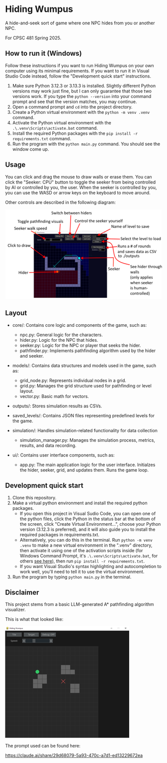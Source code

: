 # Hiding Wumpus

A hide-and-seek sort of game where one NPC hides from you or another NPC.

For CPSC 481 Spring 2025.

## How to run it (Windows)

Follow these instructions if you want to run Hiding Wumpus on your own computer using its minimal requirements. If you want to run it in Visual Studio Code instead, follow the "Development quick start" instructions. 

1. Make sure Python 3.12.3 or 3.13.3 is installed. Slightly different Python versions may work just fine, but I can only guarantee that those two versions work. If you type the `python --version` into your command prompt and see that the version matches, you may continue.
1. Open a command prompt and `cd` into the project directory.
1. Create a Python virtual environment with the `python -m venv .venv` command.
1. Activate the Python virtual environment with the `.\.venv\Scripts\activate.bat` command.
1. Install the required Python packages with the `pip install -r requirements.txt` command.
1. Run the program with the `python main.py` command. You should see the window come up.

## Usage

You can click and drag the mouse to draw walls or erase them. You can click the "Seeker: CPU" button to toggle the seeker from being controlled by AI or controlled by you, the user. When the seeker is controlled by you, you can use the WASD or arrow keys on the keyboard to move around.

Other controls are described in the following diagram:

![Annotated screenshot](annotated-app.png)

## Layout

- core/: Contains core logic and components of the game, such as:
    - npc.py: General logic for the characters.
    - hider.py: Logic for the NPC that hides.
    - seeker.py: Logic for the NPC or player that seeks the hider.
    - pathfinder.py: Implements pathfinding algorithm used by the hider and seeker.

- models/: Contains data structures and models used in the game, such as:
    - grid_node.py: Represents individual nodes in a grid.
    - grid.py: Manages the grid structure used for pathfinding or level layout.
    - vector.py: Basic math for vectors.

- outputs/: Stores simulation results as CSVs.

- saved_levels/: Contains JSON files representing predefined levels for the game.

- simulation/: Handles simulation-related functionality for data collection
    - simulation_manager.py: Manages the simulation process, metrics, results, and data recording.

- ui/: Contains user interface components, such as:
    - app.py: The main application logic for the user interface. Initialzes the hider, seeker, grid, and updates them. Runs the game loop.

## Development quick start

1. Clone this repository.
1. Make a virtual python environment and install the required python packages.
    - If you open this project in Visual Sudio Code, you can open one of the python files,
    click the Python in the status bar at the bottom of the screen, click "Create Virtual Environment...",
    choose your Python version (3.12.3 is preferred), and it will also guide you to install the required packages in requirements.txt.
    - Alternatively, you can do this in the terminal. Run `python -m venv .venv` to make a new virtual environment in the ".venv" directory, then activate it using one of the activation scripts inside (for Windows Command Prompt, it's `.\.venv\Scripts\activate.bat`, for others [see here](https://docs.python.org/3/library/venv.html)), then run `pip install -r requirements.txt`.
    - If you want Visual Studio's syntax highlighting and autocompletion to work well, you'll need to tell it to use the virtual environment.
1. Run the program by typing `python main.py` in the terminal.

## Disclaimer

This project stems from a basic LLM-generated A* pathfinding algorithm visualizer.

This is what that looked like:

![screenshot](starting-point-screenshot.png)

The prompt used can be found here:

https://claude.ai/share/29d68079-5a93-470c-a7d1-ed13229672ea
